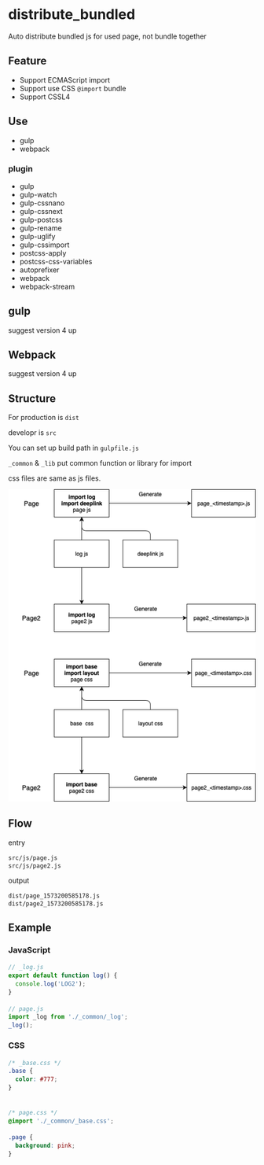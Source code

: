 # distribute_bundled
Auto distribute bundled js for used page, not bundle together

## Feature

* Support ECMAScript import
* Support use CSS `@import` bundle
* Support CSSL4

## Use

* gulp
* webpack

### plugin

* gulp
* gulp-watch
* gulp-cssnano
* gulp-cssnext
* gulp-postcss
* gulp-rename
* gulp-uglify
* gulp-cssimport
* postcss-apply
* postcss-css-variables
* autoprefixer
* webpack
* webpack-stream

## gulp

suggest version 4 up

## Webpack

suggest version 4 up

## Structure

For production is `dist`

developr is `src`

You can set up build path in `gulpfile.js`

`_common` & `_lib` put common function or library for import

css files are same as js files.

![](distribute_bundled.png)

## Flow

entry

```
src/js/page.js
src/js/page2.js
```

output

```
dist/page_1573200585178.js
dist/page2_1573200585178.js
```

## Example

### JavaScript

```javascript
// _log.js
export default function log() {
  console.log('LOG2');
}

// page.js
import _log from './_common/_log';
_log();
```

### CSS

```css
/* _base.css */
.base {
  color: #777;
}


/* page.css */
@import './_common/_base.css';

.page {
  background: pink;
}
```